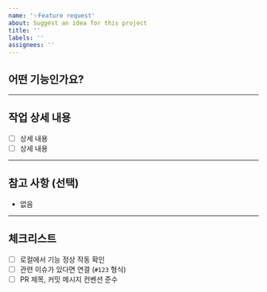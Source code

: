 ```yaml
---
name: '✨Feature request'
about: Suggest an idea for this project
title: ''
labels: ''
assignees: ''
---
```


## 어떤 기능인가요?

<!-- 구현한 기능 또는 수정한 버그의 간단 요약을 적어주세요 -->

<!-- 예: 쪽지시험 페이지 버그 해결 -->

---

## 작업 상세 내용

<!-- 주요 변경사항을 bullet point 형식으로 구체적으로 작성해주세요 -->

- [ ] 상세 내용
- [ ] 상세 내용

---

## 참고 사항 (선택)

<!-- 테스트 방법, 관련 이슈 링크, 리뷰어에게 하고 싶은 말 등 자유롭게 작성해주세요 -->

- 없음

---

## 체크리스트

- [ ] 로컬에서 기능 정상 작동 확인
- [ ] 관련 이슈가 있다면 연결 (`#123` 형식)
- [ ] PR 제목, 커밋 메시지 컨벤션 준수
